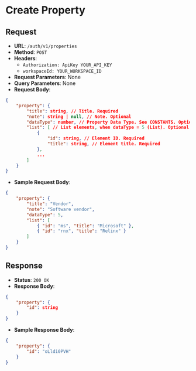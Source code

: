 # Create Property

## Request
* **URL**: `/auth/v1/properties`
* **Method**: `POST`
* **Headers**:
    * `Authorization: ApiKey YOUR_API_KEY`
    * `workspaceId: YOUR_WORKSPACE_ID`
* **Request Parameters**: None
* **Query Parameters**: None
* **Request Body**:
```json
{
    "property": {
        "title": string, // Title. Required
        "note": string | null, // Note. Optional
        "dataType": number, // Property Data Type. See CONSTANTS. Optional, defaults to 1 (String)
        "list": [ // List elements, when dataType = 5 (List). Optional
            {
                "id": string, // Element ID. Required
                "title": string, // Element title. Required
            },
            ...
        ]
    }
}
```

* **Sample Request Body**:
```json
{
    "property": {
        "title": "Vendor",
        "note": "Software vendor",
        "dataType": 5,
        "list": [
            { "id": "ms", "title": "Microsoft" },
            { "id": "rnx", "title": "Relinx" }
        ]
    }
}
```

## Response
* **Status**: `200 OK`
* **Response Body**:

```json
{
    "property": {
        "id": string
    }
}
```

* **Sample Response Body**:

```json
{
    "property": {
        "id": "oLldi0PVH"
    }
}
```

